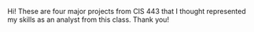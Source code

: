 Hi! These are four major projects from CIS 443 that I thought represented my skills as an analyst from this class. Thank you!
